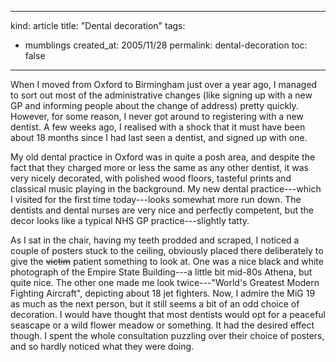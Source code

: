 -----
kind: article
title: "Dental decoration"
tags:
- mumblings
created_at: 2005/11/28
permalink: dental-decoration
toc: false
-----

<p>When I moved from Oxford to Birmingham just over a year ago, I managed to sort out most of the administrative changes (like signing up with a new GP and informing people about the change of address) pretty quickly. However, for some reason, I never got around to registering with a new dentist. A few weeks ago, I realised with a shock that it must have been about 18 months since I had last seen a dentist, and signed up with one.</p>

<p>My old dental practice in Oxford was in quite a posh area, and despite the fact that they charged more or less the same as any other dentist, it was very nicely decorated, with polished wood floors, tasteful prints and classical music playing in the background. My new dental practice---which I visited for the first time today---looks somewhat more run down. The dentists and dental nurses are very nice and perfectly competent, but the decor looks like a typical NHS GP practice---slightly tatty.</p>

<p>As I sat in the chair, having my teeth prodded and scraped, I noticed a couple of posters stuck to the ceiling, obviously placed there deliberately to give the <del>victim</del> patient something to look at. One was a nice black and white photograph of the Empire State Building---a little bit mid-80s Athena, but quite nice. The other one made me look twice---"World's Greatest Modern Fighting Aircraft", depicting about 18 jet fighters. Now, I admire the MiG 19 as much as the next person, but it still seems a bit of an odd choice of decoration. I would have thought that most dentists would opt for a peaceful seascape or a wild flower meadow or something. It had the desired effect though. I spent the whole consultation puzzling over their choice of posters, and so hardly noticed what they were doing.</p>



